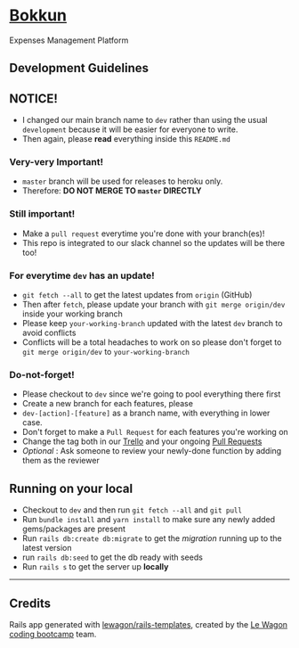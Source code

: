 # [Bokkun](http://bokkun.herokuapp.com/ "Bokkun")
Expenses Management Platform

## Development Guidelines

## NOTICE!
- I changed our main branch name to `dev` rather than using the usual `development` because it will be easier for everyone to write.
- Then again, please **read** everything inside this `README.md`

### Very-very Important!
- `master` branch will be used for releases to heroku only.
- Therefore: **DO NOT MERGE TO `master` DIRECTLY**

### Still important!
- Make a `pull request` everytime you're done with your branch(es)!
- This repo is integrated to our slack channel so the updates will be there too!

### For everytime `dev` has an update!
- `git fetch --all` to get the latest updates from `origin` (GitHub)
- Then after `fetch`, please update your branch with `git merge origin/dev` inside your working branch
- Please keep `your-working-branch` updated with the latest `dev` branch to avoid conflicts
- Conflicts will be a total headaches to work on so please don't forget to `git merge origin/dev` to `your-working-branch`

### Do-not-forget!
- Please checkout to `dev` since we're going to pool everything there first
- Create a new branch for each features, please
- `dev-[action]-[feature]` as a branch name, with everything in lower case.
- Don't forget to make a `Pull Request` for each features you're working on
- Change the tag both in our [Trello](https://trello.com/b/q1IAdoJX/bokkun) and your ongoing [Pull Requests](https://github.com/rnd00/bokkun/pulls)
- _Optional_ : Ask someone to review your newly-done function by adding them as the reviewer

## Running on your local

- Checkout to `dev` and then run `git fetch --all` and `git pull`
- Run `bundle install` and `yarn install` to make sure any newly added gems/packages are present
- Run `rails db:create db:migrate` to get the _migration_ running up to the latest version
- run `rails db:seed` to get the db ready with seeds
- Run `rails s` to get the server up **locally**

---

## Credits

Rails app generated with [lewagon/rails-templates](https://github.com/lewagon/rails-templates), created by the [Le Wagon coding bootcamp](https://www.lewagon.com) team.
